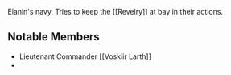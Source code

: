 Elanin's navy. Tries to keep the [[Revelry]] at bay in their actions.

## Notable Members
- Lieutenant Commander [[Voskiir Larth]]
- 